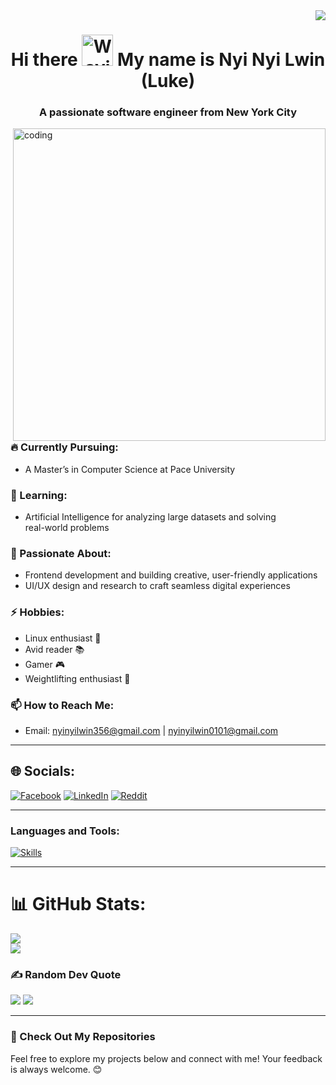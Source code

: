 <img align="right" src="https://visitor-badge.laobi.icu/badge?page_id=Luke-356.Luke-356" />

<h1 align="center">Hi there <img src="https://raw.githubusercontent.com/Tarikul-Islam-Anik/Animated-Fluent-Emojis/master/Emojis/Hand%20gestures/Waving%20Hand.png" alt="Waving Hand" width="50" height="50" /> My name is Nyi Nyi Lwin (Luke)</h1>
<h3 align="center">A passionate software engineer from New York City</h3>

<img align="right" alt="coding" width="500" src="https://cdnb.artstation.com/p/assets/images/images/036/125/405/original/igor-freitas-mesa.gif?1616779562">

### 🔥 Currently Pursuing:
- A Master’s in Computer Science at Pace University

### 🌱 Learning:
- Artificial Intelligence for analyzing large datasets and solving <br/>
  real-world problems

### 🌟 Passionate About:
- Frontend development and building creative, user-friendly applications
- UI/UX design and research to craft seamless digital experiences

### ⚡ Hobbies:
- Linux enthusiast 🐧
- Avid reader 📚
- Gamer 🎮
- Weightlifting enthusiast 💪

### 📫 How to Reach Me:
- Email: nyinyilwin356@gmail.com | nyinyilwin0101@gmail.com

---

## 🌐 Socials:
[![Facebook](https://img.shields.io/badge/Facebook-%231877F2.svg?logo=Facebook&logoColor=white)](https://facebook.com/NyiNyiLwin ) [![LinkedIn](https://img.shields.io/badge/LinkedIn-%230077B5.svg?logo=linkedin&logoColor=white)](https://linkedin.com/in/nyi-nyi-lwin) [![Reddit](https://img.shields.io/badge/Reddit-%23FF4500.svg?logo=Reddit&logoColor=white)](https://reddit.com/user/Luke_356)

---

<h3 align="left">Languages and Tools:</h3>
<p align="left">
  <a href="https://skillicons.dev">
    <img src="https://skillicons.dev/icons?i=html,css,js,react,java,c,py,mysql,php,tailwind,figma,xd,linux" alt="Skills" />
  </a>
</p>

---

# 📊 GitHub Stats:
![](https://github-readme-stats.vercel.app/api?username=Luke-356&theme=dark&hide_border=false&include_all_commits=true&count_private=true)<br/>
![](https://github-readme-stats.vercel.app/api/top-langs/?username=Luke-356&theme=dark&hide_border=false&include_all_commits=true&count_private=true&layout=compact)


### ✍️ Random Dev Quote
![](https://quotes-github-readme.vercel.app/api?type=horizontal&theme=radical)
[![](https://visitcount.itsvg.in/api?id=Luke-356&icon=0&color=0)](https://visitcount.itsvg.in)


---

### 🚀 Check Out My Repositories  
Feel free to explore my projects below and connect with me! Your feedback is always welcome. 😊
